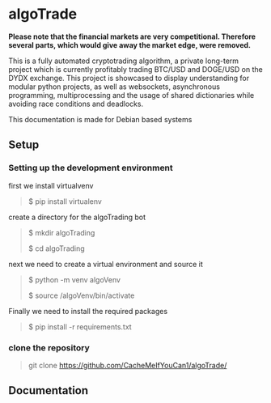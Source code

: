 # algoTrade


<p><strong>Please note that the financial markets are very competitional. Therefore several parts, which would give away the market edge, were removed.</strong></p>


This is a fully automated cryptotrading algorithm, a private long-term project which is currently profitably trading BTC/USD and DOGE/USD on the DYDX exchange. This project is showcased to display understanding for modular python projects, as well as websockets, asynchronous programming, multiprocessing and the usage of shared dictionaries while avoiding race conditions and deadlocks. 

This documentation is made for Debian based systems

## Setup

### Setting up the development environment

first we install virtualvenv

> $ pip install virtualenv

create a directory for the algoTrading bot

> $ mkdir algoTrading
> 
> $ cd algoTrading

next we need to create a virtual environment and source it

> $ python -m venv algoVenv
> 
> $ source /algoVenv/bin/activate

Finally we need to install the required packages

> $ pip install -r requirements.txt


### clone the repository 

> git clone https://github.com/CacheMeIfYouCan1/algoTrade/


## Documentation

###


